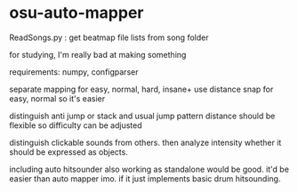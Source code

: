 # osu-auto-mapper

ReadSongs.py : get beatmap file lists from song folder

for studying, I'm really bad at making something

requirements:
 numpy, configparser

 

separate mapping for easy, normal, hard, insane+
use distance snap for easy, normal so it's easier

distinguish anti jump or stack and usual jump pattern
distance should be flexible so difficulty can be adjusted

distinguish clickable sounds from others.
then analyze intensity whether it should be expressed as objects.

including auto hitsounder also working as standalone would be good.
it'd be easier than auto mapper imo. if it just implements basic drum hitsounding.